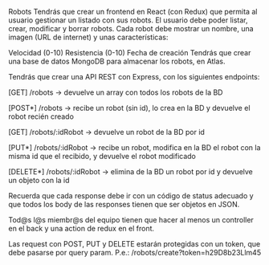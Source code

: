 Robots Tendrás que crear un frontend en React (con Redux) que permita al usuario gestionar un listado con sus robots. El usuario debe poder listar, crear, modificar y borrar robots. Cada robot debe mostrar un nombre, una imagen (URL de internet) y unas características:

Velocidad (0-10) Resistencia (0-10) Fecha de creación Tendrás que crear una base de datos MongoDB para almacenar los robots, en Atlas.

Tendrás que crear una API REST con Express, con los siguientes endpoints:

[GET] /robots -> devuelve un array con todos los robots de la BD

[POST*] /robots -> recibe un robot (sin id), lo crea en la BD y devuelve el robot recién creado

[GET] /robots/:idRobot -> devuelve un robot de la BD por id

[PUT*] /robots/:idRobot -> recibe un robot, modifica en la BD el robot con la misma id que el recibido, y devuelve el robot modificado

[DELETE*] /robots/:idRobot -> elimina de la BD un robot por id y devuelve un objeto con la id

Recuerda que cada response debe ir con un código de status adecuado y que todos los body de las responses tienen que ser objetos en JSON.

Tod@s l@s miembr@s del equipo tienen que hacer al menos un controller en el back y una action de redux en el front.

Las request con POST, PUT y DELETE estarán protegidas con un token, que debe pasarse por query param. P.e.: /robots/create?token=h29D8b23Llm45
